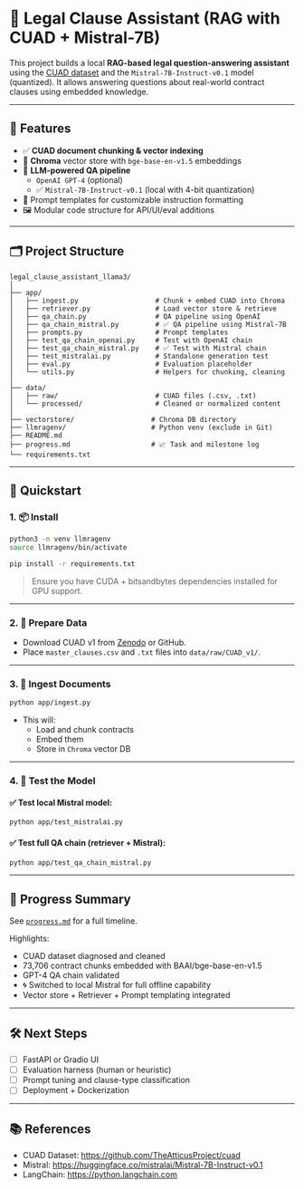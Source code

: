 # 🧠 Legal Clause Assistant (RAG with CUAD + Mistral-7B)

This project builds a local **RAG-based legal question-answering assistant** using the [CUAD dataset](https://github.com/TheAtticusProject/cuad) and the `Mistral-7B-Instruct-v0.1` model (quantized). It allows answering questions about real-world contract clauses using embedded knowledge.

---

## 🔧 Features

- ✅ **CUAD document chunking & vector indexing**
- 🔎 **Chroma** vector store with `bge-base-en-v1.5` embeddings
- 🤖 **LLM-powered QA pipeline**
  - `OpenAI GPT-4` (optional)
  - ✅ `Mistral-7B-Instruct-v0.1` (local with 4-bit quantization)
- 🧩 Prompt templates for customizable instruction formatting
- 🖼️ Modular code structure for API/UI/eval additions

---

## 🗂️ Project Structure

```
legal_clause_assistant_llama3/
│
├── app/
│   ├── ingest.py                   # Chunk + embed CUAD into Chroma
│   ├── retriever.py                # Load vector store & retrieve
│   ├── qa_chain.py                 # QA pipeline using OpenAI
│   ├── qa_chain_mistral.py         # ✅ QA pipeline using Mistral-7B
│   ├── prompts.py                  # Prompt templates
│   ├── test_qa_chain_openai.py     # Test with OpenAI chain
│   ├── test_qa_chain_mistral.py    # ✅ Test with Mistral chain
│   ├── test_mistralai.py           # Standalone generation test
│   ├── eval.py                     # Evaluation placeholder
│   └── utils.py                    # Helpers for chunking, cleaning
│
├── data/
│   ├── raw/                        # CUAD files (.csv, .txt)
│   └── processed/                  # Cleaned or normalized content
│
├── vectorstore/                   # Chroma DB directory
├── llmragenv/                     # Python venv (exclude in Git)
├── README.md
├── progress.md                    # 📈 Task and milestone log
└── requirements.txt
```

---

## 🚀 Quickstart

### 1. 📦 Install

```bash
python3 -m venv llmragenv
source llmragenv/bin/activate

pip install -r requirements.txt
```

> Ensure you have CUDA + bitsandbytes dependencies installed for GPU support.

---

### 2. 📄 Prepare Data

- Download CUAD v1 from [Zenodo](https://zenodo.org/record/4592955) or GitHub.
- Place `master_clauses.csv` and `.txt` files into `data/raw/CUAD_v1/`.

---

### 3. 🔌 Ingest Documents

```bash
python app/ingest.py
```

- This will:
  - Load and chunk contracts
  - Embed them
  - Store in `Chroma` vector DB

---

### 4. 🧪 Test the Model

#### ✅ Test local Mistral model:

```bash
python app/test_mistralai.py
```

#### ✅ Test full QA chain (retriever + Mistral):

```bash
python app/test_qa_chain_mistral.py
```

---

## 🧠 Progress Summary

See [`progress.md`](./progress.md) for a full timeline.

Highlights:
- CUAD dataset diagnosed and cleaned
- 73,706 contract chunks embedded with BAAI/bge-base-en-v1.5
- GPT-4 QA chain validated
- 🌀 Switched to local Mistral for full offline capability
- Vector store + Retriever + Prompt templating integrated

---

## 🛠️ Next Steps

- [ ] FastAPI or Gradio UI
- [ ] Evaluation harness (human or heuristic)
- [ ] Prompt tuning and clause-type classification
- [ ] Deployment + Dockerization

---

## 📚 References

- CUAD Dataset: https://github.com/TheAtticusProject/cuad
- Mistral: https://huggingface.co/mistralai/Mistral-7B-Instruct-v0.1
- LangChain: https://python.langchain.com
